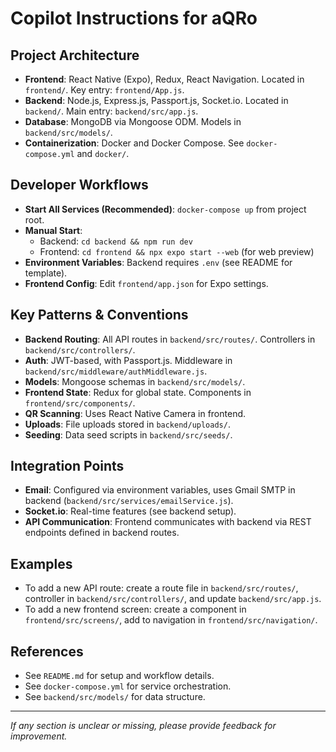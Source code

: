# Copilot Instructions for aQRo

## Project Architecture
- **Frontend**: React Native (Expo), Redux, React Navigation. Located in `frontend/`. Key entry: `frontend/App.js`.
- **Backend**: Node.js, Express.js, Passport.js, Socket.io. Located in `backend/`. Main entry: `backend/src/app.js`.
- **Database**: MongoDB via Mongoose ODM. Models in `backend/src/models/`.
- **Containerization**: Docker and Docker Compose. See `docker-compose.yml` and `docker/`.

## Developer Workflows
- **Start All Services (Recommended)**: `docker-compose up` from project root.
- **Manual Start**:
  - Backend: `cd backend && npm run dev`
  - Frontend: `cd frontend && npx expo start --web` (for web preview)
- **Environment Variables**: Backend requires `.env` (see README for template).
- **Frontend Config**: Edit `frontend/app.json` for Expo settings.

## Key Patterns & Conventions
- **Backend Routing**: All API routes in `backend/src/routes/`. Controllers in `backend/src/controllers/`.
- **Auth**: JWT-based, with Passport.js. Middleware in `backend/src/middleware/authMiddleware.js`.
- **Models**: Mongoose schemas in `backend/src/models/`.
- **Frontend State**: Redux for global state. Components in `frontend/src/components/`.
- **QR Scanning**: Uses React Native Camera in frontend.
- **Uploads**: File uploads stored in `backend/uploads/`.
- **Seeding**: Data seed scripts in `backend/src/seeds/`.

## Integration Points
- **Email**: Configured via environment variables, uses Gmail SMTP in backend (`backend/src/services/emailService.js`).
- **Socket.io**: Real-time features (see backend setup).
- **API Communication**: Frontend communicates with backend via REST endpoints defined in backend routes.

## Examples
- To add a new API route: create a route file in `backend/src/routes/`, controller in `backend/src/controllers/`, and update `backend/src/app.js`.
- To add a new frontend screen: create a component in `frontend/src/screens/`, add to navigation in `frontend/src/navigation/`.

## References
- See `README.md` for setup and workflow details.
- See `docker-compose.yml` for service orchestration.
- See `backend/src/models/` for data structure.

---
_If any section is unclear or missing, please provide feedback for improvement._
